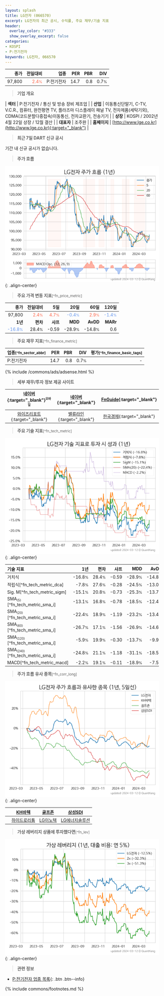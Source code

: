 ```yaml
---
layout: splash
title: LG전자 (066570)
excerpt: LG전자의 최근 공시, 수익률, 주요 재무/기술 지표
header:
  overlay_color: "#333"
  show_overlay_excerpt: false
categories:
- KOSPI
- P:전기전자
keywords: LG전자, 066570
---
```


| **종가** | **전일대비** | **업종** | **PER** | **PBR** | **DIV** |
| -------: | -----------: | -------: | ------: | ------: | ------: |
| 97,800 | <span style="color: tomato">2.4<small>%</small></span> | P:전기전자 | 14.7 | 0.8 | 0.7<small>%</small> |

<!-- more -->


> **기업 개요**<a id="company"></a>

| <span style="white-space:nowrap;">**섹터**</span> | P:전기전자 / 통신 및 방송 장비 제조업 |
| <span style="white-space:nowrap;">**산업**</span> | 이동통신단말기, C-TV, V.C.R., 컴퓨터, 완전평면 TV, 플라즈마 디스플레이 패널 TV, 전자제품(세탁기외), CDMA(코드분할다중접속)이동통신, 전자교환기, 전송기기 |
| <span style="white-space:nowrap;">**상장**</span> | KOSPI / 2002년 4월 22일 상장 / 12월 결산 |
| <span style="white-space:nowrap;">**대표자**</span> | 조주완 |
| <span style="white-space:nowrap;">**홈페이지**</span> | [http://www.lge.co.kr](http://www.lge.co.kr){:target="_blank"} |


> **최근 7일 DART 신규 공시**<a id="dart"></a>

기간 내 신규 공시가 없습니다.


> **주가 흐름**<a id="price"></a>

![066570](/stock/images/066570.png){: .align-center}


> **주요 가격 변동 지표**<small>[^fn_price_metric]</small>

| **종가** | **전일대비** | **5일** | **20일** | **60일** | **120일** |
| -------: | -----------: | ------: | -------: | -------: | --------: |
| 97,800 | <span style="color: tomato">2.4<small>%</small></span> | <span style="color: tomato">4.7<small>%</small></span> | <span style="color: cornflowerblue">-0.4<small>%</small></span> | <span style="color: tomato">2.9<small>%</small></span> | <span style="color: cornflowerblue">-1.4<small>%</small></span> |
| **1년** | **편차** | **샤프** | **MDD** | **AvDD** | **MARr** |
| <span style="color: cornflowerblue">-16.8<small>%</small></span> | 28.4<small>%</small> | -0.59 | -28.9<small>%</small> | -14.8<small>%</small> | 0.6 |


> **주요 재무 지표**<small>[^fn_finance_metric]</small>

| **업종**<small>[^fn_sector_abbr]</small> | **PER** | **PBR** | **DIV** | **평가**<small>[^fn_finance_basic_tags]</small> |
| :--------------------------------------- | ------: | ------: | ------: | ----------------------------------------------: |
| P:전기전자 | 14.7 | 0.8 | 0.7<small>%</small> | - |



{% include /commons/ads/adsense.html %}

> **세부 재무/투자 정보 제공 사이트**

| [네이버](https://m.stock.naver.com/domestic/stock/066570/finance/summary){:target="_blank"}<sup><small>모바일</small></sup> | [네이버](https://finance.naver.com/item/coinfo.naver?code=066570){:target="_blank"} | [FnGuide](https://comp.fnguide.com/SVO2/ASP/SVD_Invest.asp?gicode=A066570&MenuYn=Y){:target="_blank"} |
| :---: | :---: | :---: |
| [와이즈리포트](https://comp.wisereport.co.kr/company/c1040001.aspx?cmp_cd=066570){:target="_blank"} | [밸류라인](https://www.valueline.co.kr/finance/summary/066570){:target="_blank"} | [한국경제](https://markets.hankyung.com/stock/066570/financial-summary){:target="_blank"} |


> **주요 기술 지표**<small>[^fn_tech_metric]</small>


![066570](/stock/images/066570_tech.png){: .align-center}

| **기술 지표** | **1년** | **편차** | **샤프** | **MDD** | **AvDD** |
| :------------ | ------: | -----------: | -------: | ------: | -------: |
| 거치식 | -16.8<small>%</small> | 28.4<small>%</small> | -0.59 | -28.9<small>%</small> | -14.8<small>%</small> |
| 적립식[^fn_tech_metric_dca] | -7.8<small>%</small> | 27.6<small>%</small> | -0.28 | -24.5<small>%</small> | -13.0<small>%</small> |
| Sig. M[^fn_tech_metric_sigm] | -15.1<small>%</small> | 20.8<small>%</small> | -0.73 | -25.3<small>%</small> | -13.7<small>%</small> |
| SMA<small><sub>(5)</sub></small>[^fn_tech_metric_sma_i] | -13.1<small>%</small> | 16.8<small>%</small> | -0.78 | -18.5<small>%</small> | -12.4<small>%</small> |
| SMA<small><sub>(20)</sub></small>[^fn_tech_metric_sma_i] | -22.4<small>%</small> | 18.9<small>%</small> | -1.19 | -23.2<small>%</small> | -13.4<small>%</small> |
| SMA<small><sub>(60)</sub></small>[^fn_tech_metric_sma_i] | -26.7<small>%</small> | 17.1<small>%</small> | -1.56 | -26.9<small>%</small> | -14.6<small>%</small> |
| SMA<small><sub>(120)</sub></small>[^fn_tech_metric_sma_i] | -5.9<small>%</small> | 19.9<small>%</small> | -0.30 | -13.7<small>%</small> | -9.9<small>%</small> |
| SMA<small><sub>(240)</sub></small>[^fn_tech_metric_sma_i] | -24.8<small>%</small> | 21.1<small>%</small> | -1.18 | -31.1<small>%</small> | -18.5<small>%</small> |
| MACD[^fn_tech_metric_macd] | -2.2<small>%</small> | 19.1<small>%</small> | -0.11 | -18.9<small>%</small> | -7.5<small>%</small> |


> **주가 흐름 유사 종목**<a id="corr"></a><small>[^fn_corr_long]</small>

![066570](/stock/images/066570_corr.png){: .align-center}

|       | [KH바텍](/060720/) | [골프존](/215000/) | [삼성SDI](/006400/) |
| :---: | :------------------------------------: | :------------------------------------: | :------------------------------------: |
|       | [하이드로리튬](/101670/) | [LG이노텍](/011070/) | [LG에너지솔루션](/373220/) |


> **가상 레버리지 상품에 투자했다면**<a id="2x"></a><small>[^fn_lev]</small>

![066570](/stock/images/066570_2x.png){: .align-center}


> **관련 정보**

- [P:전기전자 업종 목록](/stats/sector/kospi_업종_전기전자_종목/){: .btn .btn--info}

{% include commons/footnotes.md %}